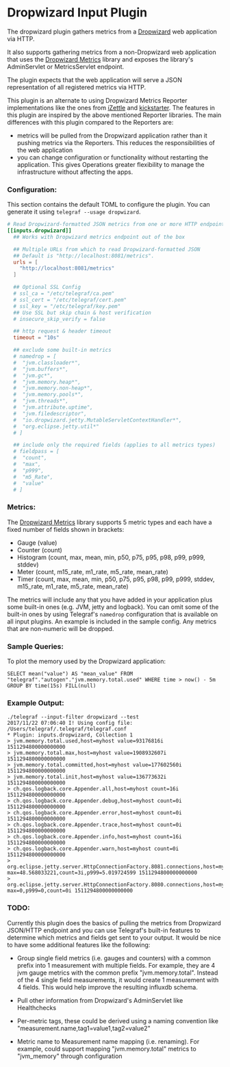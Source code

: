 # Dropwizard Input Plugin

The dropwizard plugin gathers metrics from a [Dropwizard](http://www.dropwizard.io/) web application via HTTP.

It also supports gathering metrics from a non-Dropwizard web application that uses the [Dropwizard Metrics](http://metrics.dropwizard.io) library and exposes the library's AdminServlet or MetricsServlet endpoint.

The plugin expects that the web application will serve a JSON representation of all registered metrics via HTTP.

This plugin is an alternate to using Dropwizard Metrics Reporter implementations like the ones from [iZettle](https://github.com/iZettle/dropwizard-metrics-influxdb) and [kickstarter](https://github.com/kickstarter/dropwizard-influxdb-reporter). The features in this plugin are inspired by the above mentioned Reporter libraries.
The main differences with this plugin compared to the Reporters are:

- metrics will be pulled from the Dropwizard application rather than it pushing metrics via the Reporters. This reduces the responsibilities of the web application
- you can change configuration or functionality without restarting the application. This gives Operations greater flexibility to manage the infrastructure without affecting the apps.

### Configuration:

This section contains the default TOML to configure the plugin.  You can
generate it using `telegraf --usage dropwizard`.

```toml
# Read Dropwizard-formatted JSON metrics from one or more HTTP endpoints
[[inputs.dropwizard]]
  ## Works with Dropwizard metrics endpoint out of the box

  ## Multiple URLs from which to read Dropwizard-formatted JSON
  ## Default is "http://localhost:8081/metrics".
  urls = [
    "http://localhost:8081/metrics"
  ]

  ## Optional SSL Config
  # ssl_ca = "/etc/telegraf/ca.pem"
  # ssl_cert = "/etc/telegraf/cert.pem"
  # ssl_key = "/etc/telegraf/key.pem"
  ## Use SSL but skip chain & host verification
  # insecure_skip_verify = false

  ## http request & header timeout
  timeout = "10s"

  ## exclude some built-in metrics
  # namedrop = [
  #  "jvm.classloader*",
  #  "jvm.buffers*",
  #  "jvm.gc*",
  #  "jvm.memory.heap*",
  #  "jvm.memory.non-heap*",
  #  "jvm.memory.pools*",
  #  "jvm.threads*",
  #  "jvm.attribute.uptime",
  #  "jvm.filedescriptor",
  #  "io.dropwizard.jetty.MutableServletContextHandler*",
  #  "org.eclipse.jetty.util*"
  # ]

  ## include only the required fields (applies to all metrics types)
  # fieldpass = [
  #  "count",
  #  "max",
  #  "p999",
  #  "m5_Rate",
  #  "value"
  # ]
```

### Metrics:

The [Dropwizard Metrics](http://metrics.dropwizard.io) library supports 5 metric types and each have a fixed number of fields shown in brackets:

- Gauge (value)
- Counter (count)
- Histogram (count, max, mean, min, p50, p75, p95, p98, p99, p999, stddev)
- Meter (count, m15_rate, m1_rate, m5_rate, mean_rate)
- Timer (count, max, mean, min, p50, p75, p95, p98, p99, p999, stddev, m15_rate, m1_rate, m5_rate, mean_rate)

The metrics will include any that you have added in your application plus some built-in ones (e.g. JVM, jetty and logback). 
You can omit some of the built-in ones by using Telegraf's ```namedrop``` configuration that is available on all input plugins. An example is included in the sample config.
Any metrics that are non-numeric will be dropped.

### Sample Queries:

To plot the memory used by the Dropwizard application:
```
SELECT mean("value") AS "mean_value" FROM "telegraf"."autogen"."jvm.memory.total.used" WHERE time > now() - 5m GROUP BY time(15s) FILL(null)
```

### Example Output:

```
./telegraf --input-filter dropwizard --test
2017/11/22 07:06:40 I! Using config file: /Users/telegraf/.telegraf/telegraf.conf
* Plugin: inputs.dropwizard, Collection 1
> jvm.memory.total.used,host=myhost value=93176816i 1511294800000000000
> jvm.memory.total.max,host=myhost value=1908932607i 1511294800000000000
> jvm.memory.total.committed,host=myhost value=177602560i 1511294800000000000
> jvm.memory.total.init,host=myhost value=136773632i 1511294800000000000
> ch.qos.logback.core.Appender.all,host=myhost count=16i 1511294800000000000
> ch.qos.logback.core.Appender.debug,host=myhost count=0i 1511294800000000000
> ch.qos.logback.core.Appender.error,host=myhost count=0i 1511294800000000000
> ch.qos.logback.core.Appender.trace,host=myhost count=0i 1511294800000000000
> ch.qos.logback.core.Appender.info,host=myhost count=16i 1511294800000000000
> ch.qos.logback.core.Appender.warn,host=myhost count=0i 1511294800000000000
> org.eclipse.jetty.server.HttpConnectionFactory.8081.connections,host=myhost max=48.568033221,count=3i,p999=5.019724599 1511294800000000000
> org.eclipse.jetty.server.HttpConnectionFactory.8080.connections,host=myhost max=0,p999=0,count=0i 1511294800000000000
```

### TODO:

Currently this plugin does the basics of pulling the metrics from Dropwizard JSON/HTTP endpoint and you can use Telegraf's built-in features to determine which metrics and fields get sent to your output. 
It would be nice to have some additional features like the following:

- Group single field metrics (i.e. gauges and counters) with a common prefix into 1 measurement with multiple fields. For example, they are 4 jvm gauge metrics with the common prefix "jvm.memory.total". Instead of the 4 single field measurements, it would create 1 measurement with 4 fields. This would help improve the resulting influxdb schema.

- Pull other information from Dropwizard's AdminServlet like Healthchecks

- Per-metric tags, these could be derived using a naming convention like "measurement.name,tag1=value1,tag2=value2"

- Metric name to Measurement name mapping (i.e. renaming). For example, could support mapping "jvm.memory.total" metrics to "jvm_memory" through configuration
